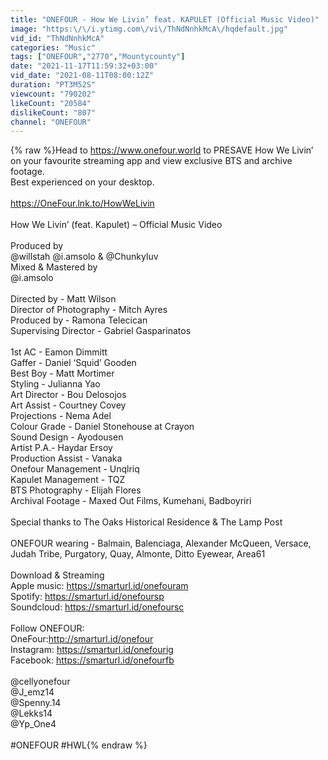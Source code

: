 ```yaml
---
title: "ONEFOUR - How We Livin’ feat. KAPULET (Official Music Video)"
image: "https:\/\/i.ytimg.com\/vi\/ThNdNnhkMcA\/hqdefault.jpg"
vid_id: "ThNdNnhkMcA"
categories: "Music"
tags: ["ONEFOUR","2770","Mountycounty"]
date: "2021-11-17T11:59:32+03:00"
vid_date: "2021-08-11T08:00:12Z"
duration: "PT3M52S"
viewcount: "790202"
likeCount: "20584"
dislikeCount: "807"
channel: "ONEFOUR"
---
```

{% raw %}Head to <a rel="nofollow" target="blank" href="https://www.onefour.world">https://www.onefour.world</a> to PRESAVE How We Livin’ on your favourite streaming app and view exclusive BTS and archive footage. <br />Best experienced on your desktop.<br /><br /><a rel="nofollow" target="blank" href="https://OneFour.lnk.to/HowWeLivin">https://OneFour.lnk.to/HowWeLivin</a><br /><br />How We Livin’ (feat. Kapulet) – Official Music Video<br /><br />Produced by<br />@willstah @i.amsolo &amp; @Chunkyluv<br />Mixed &amp; Mastered by<br />@i.amsolo<br /><br />Directed by - Matt Wilson<br />Director of Photography - Mitch Ayres<br />Produced by - Ramona Telecican<br />Supervising Director - Gabriel Gasparinatos<br /><br />1st AC - Eamon Dimmitt<br />Gaffer - Daniel ‘Squid’ Gooden<br />Best Boy - Matt Mortimer<br />Styling - Julianna Yao<br />Art Director - Bou Delosojos<br />Art Assist - Courtney Covey<br />Projections - Nema Adel<br />Colour Grade - Daniel Stonehouse at Crayon<br />Sound Design - Ayodousen<br />Artist P.A.- Haydar Ersoy<br />Production Assist - Vanaka <br />Onefour Management - Unqlriq<br />Kapulet Management - TQZ<br />BTS Photography - Elijah Flores<br />Archival Footage - Maxed Out Films, Kumehani, Badboyriri<br /><br />Special thanks to The Oaks Historical Residence &amp; The Lamp Post<br /><br />ONEFOUR wearing - Balmain, Balenciaga, Alexander McQueen, Versace, Judah Tribe, Purgatory, Quay, Almonte, Ditto Eyewear, Area61<br /><br />Download &amp; Streaming<br />Apple music: <a rel="nofollow" target="blank" href="https://smarturl.id/onefouram">https://smarturl.id/onefouram</a><br />Spotify: <a rel="nofollow" target="blank" href="https://smarturl.id/onefoursp">https://smarturl.id/onefoursp</a><br />Soundcloud: <a rel="nofollow" target="blank" href="https://smarturl.id/onefoursc">https://smarturl.id/onefoursc</a><br /><br />Follow ONEFOUR:<br />OneFour:<a rel="nofollow" target="blank" href="http://smarturl.id/onefour">http://smarturl.id/onefour</a><br />Instagram: <a rel="nofollow" target="blank" href="https://smarturl.id/onefourig">https://smarturl.id/onefourig</a><br />Facebook: <a rel="nofollow" target="blank" href="https://smarturl.id/onefourfb">https://smarturl.id/onefourfb</a><br /><br />@cellyonefour<br />@J_emz14<br />@Spenny.14<br />@Lekks14<br />@Yp_One4<br /><br />#ONEFOUR  #HWL{% endraw %}
